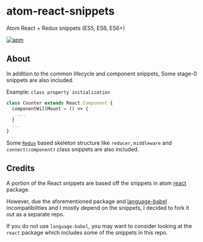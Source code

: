 # atom-react-snippets
Atom React + Redux snippets (ES5, ES6, ES6+)

[![apm](https://img.shields.io/apm/v/atom-react-snippets.svg?maxAge=2592000)](https://atom.io/packages/atom-react-snippets)

## About
In addition to the common lifecycle and component snippets, Some stage-0
snippets are also included.

Example: `class property initialization`
```js
class Counter extends React.Component {
  componentWillMount = () => {
    ...
  }
  ...
}
```

Some [`Redux`](https://github.com/reactjs/redux) based skeleton structure like `reducer`,
`middleware` and `connect(component)` class snippets are also included.

## Credits
A portion of the React snippets are based off the snippets in atom [react](https://atom.io/packages/react) package.

However, due the aforementioned package and [language-babel](https://atom.io/packages/language-babel) incompatibilities and I mostly depend on the snippets, I decided to fork it out as a separate repo.

If you do not use `language-babel`, you may want to consider looking at the `react` package which includes some of the snippets in this repo.
